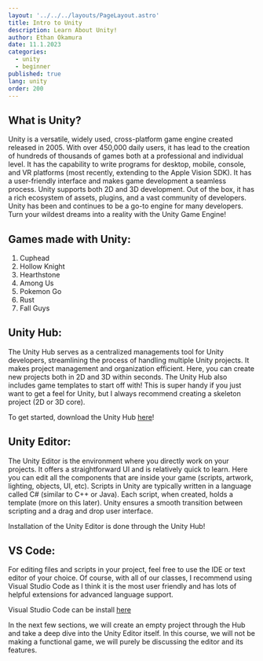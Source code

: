 ```yaml
---
layout: '../../../layouts/PageLayout.astro'
title: Intro to Unity
description: Learn About Unity!
author: Ethan Okamura
date: 11.1.2023
categories:
  - unity
  - beginner
published: true
lang: unity
order: 200
---
```


## What is Unity?
 Unity is a versatile, widely used, cross-platform game engine created released in 2005. With over 450,000 daily users, it has lead to the creation of hundreds of thousands of games both at a professional and individual level. It has the capability to write programs for desktop, mobile, console, and VR platforms (most recently, extending to the Apple Vision SDK). It has a user-friendly interface and makes game development a seamless process. Unity supports both 2D and 3D development. Out of the box, it has a rich ecosystem of assets, plugins, and a vast community of developers. Unity has been and continues to be a go-to engine for many developers. Turn your wildest dreams into a reality with the Unity Game Engine!
## Games made with Unity:
1. Cuphead
2. Hollow Knight
3. Hearthstone
4. Among Us
5. Pokemon Go
6. Rust
7. Fall Guys

## Unity Hub:
The Unity Hub serves as a centralized managements tool for Unity developers, streamlining the process of handling multiple Unity projects. It makes project management and organization efficient. Here, you can create new projects both in 2D and 3D within seconds. The Unity Hub also includes game templates to start off with! This is super handy if you just want to get a feel for Unity, but I always recommend creating a skeleton project (2D or 3D core).

To get started, download the Unity Hub [here](https://unity.com/download)!
## Unity Editor:
The Unity Editor is the environment where you directly work on your projects. It offers a straightforward UI and is relatively quick to learn. Here you can edit all the components that are inside your game (scripts, artwork, lighting, objects, UI, etc). Scripts in Unity are typically written in a language called C# (similar to C++ or Java). Each script, when created, holds a template (more on this later). Unity ensures a smooth transition between scripting and a drag and drop user interface.

Installation of the Unity Editor is done through the Unity Hub!
## VS Code:
For editing files and scripts in your project, feel free to use the IDE or text editor of your choice. Of course, with all of our classes, I recommend using Visual Studio Code as I think it is the most user friendly and has lots of helpful extensions for advanced language support.

Visual Studio Code can be install [here](https://code.visualstudio.com/)

In the next few sections, we will create an empty project through the Hub and take a deep dive into the Unity Editor itself. In this course, we will not be making a functional game, we will purely be discussing the editor and its features.